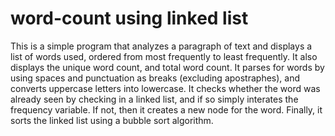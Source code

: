 # word-count using linked list
This is a simple program that analyzes a paragraph of text and displays a list of words used, ordered from most frequently to least frequently.  It also displays the unique word count, and total word count. It parses for words by using spaces and punctuation as breaks (excluding apostraphes),  and converts uppercase letters into lowercase. It checks whether the word was already seen by checking in a linked list, and if so simply interates the frequency variable.  If not, then it creates a new node for the word. Finally, it sorts the linked list using a bubble sort algorithm.
